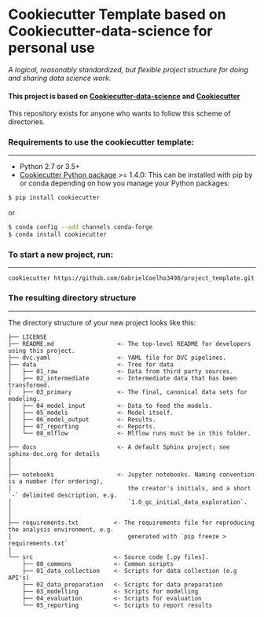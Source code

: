 # Cookiecutter Template based on Cookiecutter-data-science for personal use

_A logical, reasonably standardized, but flexible project structure for doing and sharing data science work._


#### This project is based on [Cookiecutter-data-science](http://drivendata.github.io/cookiecutter-data-science/) and [Cookiecutter](https://cookiecutter.readthedocs.io/en/latest/)

This repository exists for anyone who wants to follow this scheme of directories.


### Requirements to use the cookiecutter template:
-----------
 - Python 2.7 or 3.5+
 - [Cookiecutter Python package](http://cookiecutter.readthedocs.org/en/latest/installation.html) >= 1.4.0: This can be installed with pip by or conda depending on how you manage your Python packages:

``` bash
$ pip install cookiecutter
```

or

``` bash
$ conda config --add channels conda-forge
$ conda install cookiecutter
```


### To start a new project, run:
------------

    cookiecutter https://github.com/GabrielCoelho3498/project_template.git



### The resulting directory structure
------------

The directory structure of your new project looks like this: 

```
├── LICENSE
├── README.md                  <- The top-level README for developers using this project.
├── dvc.yaml                   <- YAML file for DVC pipelines.
├── data                       <- Tree for data
│   ├── 01_raw                 <- Data from third party sources.
│   ├── 02_intermediate        <- Intermediate data that has been transformed.
│   ├── 03_primary             <- The final, canonical data sets for modeling.
│   ├── 04_model_input         <- Data to feed the models.
│   ├── 05_models              <- Model itself.
│   ├── 06_model_output        <- Results.
│   ├── 07_reporting           <- Reports.
│   └── 08_mlflow              <- Mlflow runs must be in this folder.
│
├── docs                       <- A default Sphinx project; see sphinx-doc.org for details
│
│
├── notebooks                  <- Jupyter notebooks. Naming convention is a number (for ordering),
│                                 the creator's initials, and a short `-` delimited description, e.g.
│                                 `1.0_gc_initial_data_exploration`.
│
│
├── requirements.txt          <- The requirements file for reproducing the analysis environment, e.g.
│                                 generated with `pip freeze > requirements.txt`
│
└── src                       <- Source code [.py files].
    ├── 00_commons            <- Common scripts
    ├── 01_data_collection    <- Scripts for data collection (e.g API's) 
    ├── 02_data_preparation   <- Scripts for data preparation
    ├── 03_modelling          <- Scripts for modelling
    ├── 04_evaluation         <- Scripts for evaluation
    └── 05_reporting          <- Scripts to report results
```

